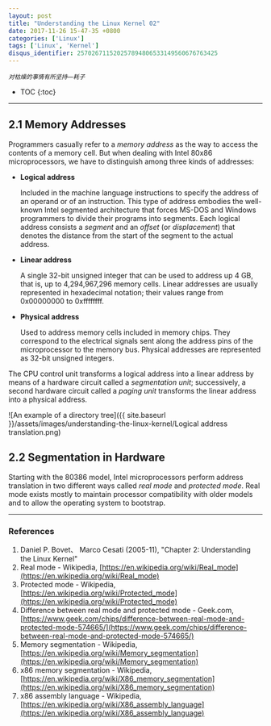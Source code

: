 ```yaml
---
layout: post
title: "Understanding the Linux Kernel 02"
date: 2017-11-26 15-47-35 +0800
categories: ['Linux']
tags: ['Linux', 'Kernel']
disqus_identifier: 257026711520257894806533149560676763425
---
```

<small>*对枯燥的事情有所坚持—耗子*</small>

- TOC
{:toc}

- - -

## 2.1 Memory Addresses

Programmers casually refer to a *memory address* as the way to access the contents of a memory cell. But when dealing with Intel 80x86 microprocessors, we have to distinguish among three kinds of addresses:

- **Logical address**

    Included in the machine language instructions to specify the address of an operand or of an instruction. This type of address embodies the well-known Intel segmented architecture that forces MS-DOS and Windows programmers to divide their programs into segments. Each logical address consists a *segment* and an *offset* (or *displacement*) that denotes the distance from the start of the segment to the actual address.

- **Linear address**

    A single 32-bit unsigned integer that can be used to address up 4 GB, that is, up to 4,294,967,296 memory cells. Linear addresses are usually represented in hexadecimal notation; their values range from 0x00000000 to 0xffffffff.

- **Physical address**

    Used to address memory cells included in memory chips. They correspond to the electrical signals sent along the address pins of the microprocessor to the memory bus. Physical addresses are represented as 32-bit unsigned integers.

The CPU control unit transforms a logical address into a linear address by means of a hardware circuit called a *segmentation unit*; successively, a second hardware circuit called a *paging unit* transforms the linear address into a physical address.

![An example of a directory tree]({{ site.baseurl }}/assets/images/understanding-the-linux-kernel/Logical address translation.png)

## 2.2 Segmentation in Hardware

Starting with the 80386 model, Intel microprocessors perform address translation in two different ways called *real mode* and *protected mode*. Real mode exists mostly to maintain processor compatibility with older models and to allow the operating system to bootstrap.

- - -

### References

1. Daniel P. Bovet、 Marco Cesati (2005-11), "Chapter 2: Understanding the Linux Kernel"
1. Real mode - Wikipedia, [https://en.wikipedia.org/wiki/Real_mode](https://en.wikipedia.org/wiki/Real_mode)
1. Protected mode - Wikipedia, [https://en.wikipedia.org/wiki/Protected_mode](https://en.wikipedia.org/wiki/Protected_mode)
1. Difference between real mode and protected mode - Geek.com, [https://www.geek.com/chips/difference-between-real-mode-and-protected-mode-574665/](https://www.geek.com/chips/difference-between-real-mode-and-protected-mode-574665/)
1. Memory segmentation - Wikipedia, [https://en.wikipedia.org/wiki/Memory_segmentation](https://en.wikipedia.org/wiki/Memory_segmentation)
1. x86 memory segmentation - Wikipedia, [https://en.wikipedia.org/wiki/X86_memory_segmentation](https://en.wikipedia.org/wiki/X86_memory_segmentation)
1. x86 assembly language - Wikipedia, [https://en.wikipedia.org/wiki/X86_assembly_language](https://en.wikipedia.org/wiki/X86_assembly_language)
